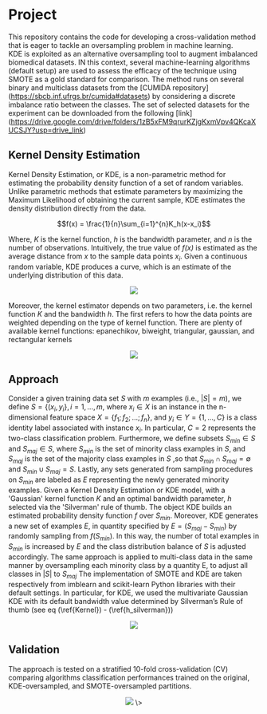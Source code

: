 # Project
This repository contains the code for developing a cross-validation method that is eager to tackle an oversampling problem in machine learning.  
KDE is exploited as an alternative oversampling tool to augment imbalanced biomedical datasets. IN this context, several machine-learning algorithms (default setup) are used to assess the efficacy of the technique using SMOTE as a gold standard for comparison. 
The method runs on several binary and multiclass datasets from the [CUMIDA repository] (https://sbcb.inf.ufrgs.br/cumida#datasets) by considering a discrete imbalance ratio between the classes. The set of selected datasets for the experiment can be downloaded from the following [link] (https://drive.google.com/drive/folders/1zB5xFM9qrurKZjgKxmVpv4QKcaXUCSJY?usp=drive_link)


## Kernel Density Estimation
Kernel Density Estimation, or KDE, is a non-parametric method for estimating the probability density function of a set of random variables. Unlike parametric methods that estimate parameters by maximizing the Maximum Likelihood of obtaining the current sample, KDE estimates the density distribution directly from the data. 
<p align="center">
   $$f(x) = \frac{1}{n}\sum_{i=1}^{n}K_h(x-x_i)$$
</p>

Where, $\mathit{K}$  is the kernel function, $\mathit{h}$  is the bandwidth parameter, and $\mathit{n}$  is the number of observations. Intuitively, the true value of $\mathit{f(x)}$ is estimated as the average distance from $\mathit{x}$  to the sample data points $x_i$.  Given a continuous random variable, KDE produces a curve, which is an estimate of the underlying distribution of this data.

<p align="center">
  <img src=https://github.com/user-attachments/assets/77c6285b-f25d-4ae9-97a4-e795ce9995d5\>
</p>


Moreover, the kernel estimator depends on two parameters, i.e. the kernel function $\mathit{K}$  and the bandwidth $\mathit{h}$.
The first refers to how the data points are weighted depending on the type of kernel function. There are plenty of available kernel functions: epanechikov, biweight, triangular, gaussian, and rectangular kernels

<p align="center">
  <img src=https://github.com/user-attachments/assets/7a29f9bf-2a3f-49af-a738-f3d34c6f833f\>
</p>

## Approach
Consider a given training data set $S$ with $m$ examples (i.e., $|S| = m$), we define $S = \{(x_i,y_i\}, i = 1,...,m$, where $x_i \in X$ is an instance in the n-dimensional feature space $X = \{ f_1;f_2; ... ;f_n \}$, and $y_i \in Y = \{1,...,C\}$ is a class identity label associated with instance $x_i$. In particular, $C = 2$ represents the two-class classification problem. Furthermore, we define subsets $S_{min} \in S$ and $S_{maj} \in S$, where $S_{min}$ is the set of minority class examples in $S$, and $S_{maj}$ is the set of the majority class examples in $S$ ,so that $S_{min} \cap S_{maj}= \emptyset$ and $S_{min} \cup S_{maj}= {S}$. Lastly, any sets generated from sampling procedures on $S_{min}$ are labeled as $E$ representing the newly generated minority examples. 
Given a Kernel Density Estimation or KDE model, with a 'Gaussian' kernel function $K$ and an optimal bandwidth parameter, $h$ selected via the 'Silverman' rule of thumb. The object KDE builds an estimated probability density function $f$ over $S_{min}$. 
Moreover, KDE generates a new set of examples $E$, in quantity specified by $E = ( S_{maj} - S_{min})$ by randomly sampling from $f(S_{min})$. In this way, the number of total examples in $S_{min}$ is increased by $E$ and the class distribution balance of $S$ is adjusted accordingly. The same approach is applied to multi-class data in the same manner by oversampling each minority class by a quantity E, to adjust all classes in $|S|$ to $S_{maj}$
The implementation of SMOTE and KDE are taken respectively from imblearn and scikit-learn Python libraries with their default settings. In particular, for KDE, we
used the multivariate Gaussian KDE with its default bandwidth value determined by Silverman’s Rule of thumb (see eq  (\ref{Kernel}) - (\ref{h_silverman})) 
<p align="center">
   <img src=https://github.com/user-attachments/assets/785758b1-faee-4724-890f-8cabb23c935d\>

</p>
   
## Validation
The approach is tested on a stratified 10-fold cross-validation (CV) comparing algorithms classification performances trained on the original, KDE-oversampled, and SMOTE-oversampled partitions.

<p align="center">
  <img src=https://github.com/user-attachments/assets/17ef6e60-56bc-4f18-896e-2fe79dabf9f9\>
\>
</p>


<!--
## 2-Dimensional KDE visualization 


![KDE_ORI20240914_1851](https://github.com/user-attachments/assets/2cbfdb55-a1d8-454c-bf16-81d5d944fd6c)

![KDE_OVSAP20240914_1748](https://github.com/user-attachments/assets/69d0549a-3e32-465c-a618-09cf2345d46d)
--!>



